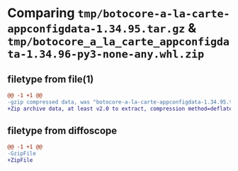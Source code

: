 # Comparing `tmp/botocore-a-la-carte-appconfigdata-1.34.95.tar.gz` & `tmp/botocore_a_la_carte_appconfigdata-1.34.96-py3-none-any.whl.zip`

## filetype from file(1)

```diff
@@ -1 +1 @@
-gzip compressed data, was "botocore-a-la-carte-appconfigdata-1.34.95.tar", last modified: Wed May  1 01:06:14 2024, max compression
+Zip archive data, at least v2.0 to extract, compression method=deflate
```

## filetype from diffoscope

```diff
@@ -1 +1 @@
-GzipFile
+ZipFile
```

